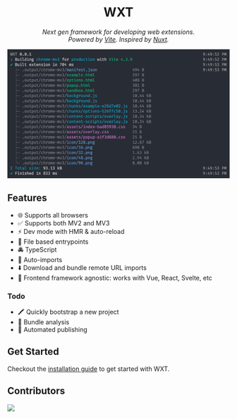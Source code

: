 <h1 align="center">WXT</h1>

<p align="center"><i>Next gen framework for developing web extensions.<br/>Powered by <a href="https://vitejs.dev/" target="_blank">Vite</a>. Inspired by <a href="https://nuxt.com/" target="_blank">Nuxt</a>.</i></p>

![Example CLI Output](./docs/assets/cli-output.png)

## Features

- 🌐 Supports all browsers
- ✅ Supports both MV2 and MV3
- ⚡ Dev mode with HMR & auto-reload
- 📂 File based entrypoints
- 🚔 TypeScript
- 🦾 Auto-imports
- ⬇️ Download and bundle remote URL imports
- 🎨 Frontend framework agnostic: works with Vue, React, Svelte, etc

### Todo

- 🖍️ Quickly bootstrap a new project
- 📏 Bundle analysis
- 🤖 Automated publishing

## Get Started

Checkout the [installation guide](https://wxt.dev/get-started/installation.html) to get started with WXT.

## Contributors

<a href="https://github.com/aklinker1/wxt/graphs/contributors">
  <img src="https://contrib.rocks/image?repo=aklinker1/wxt" />
</a>
